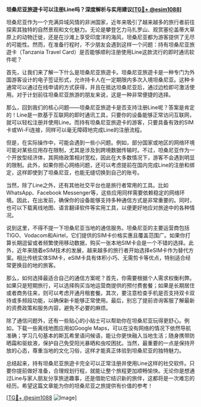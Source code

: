 **坦桑尼亚旅遊卡可以注册Line吗？深度解析与实用建议[[TG💪+ @esim1088](https://t.me/s/esim1088)]**

坦桑尼亚作为一个充满异域风情的非洲国家，近年来吸引了越来越多的旅行者前往探索其独特的自然景观和文化魅力。无论是攀登乞力马扎罗山、观赏塞伦盖蒂大草原上的动物迁徙，还是在沙滩上享受印度洋的海风，坦桑尼亚都为游客提供了无尽的可能性。然而，在准备行程时，不少朋友会遇到这样一个问题：持有坦桑尼亚旅遊卡（Tanzania Travel Card）是否能够顺利注册使用Line这款流行的即时通讯软件呢？

首先，让我们来了解一下什么是坦桑尼亚旅遊卡。坦桑尼亚旅遊卡是一种专门为外国游客设计的电子签证形式，允许持卡人在一定期限内多次入境坦桑尼亚。这种卡通常可以通过在线申请的方式获得，并且在抵达坦桑尼亚后，通过边检即可激活使用。对于计划前往坦桑尼亚旅游的朋友来说，这是一种非常便捷的选择。

那么，回到我们的核心问题——坦桑尼亚旅遊卡是否支持注册Line呢？答案是肯定的！Line是一款基于互联网的即时通讯工具，只要你的设备能够正常访问互联网，就可以轻松注册并使用Line。而持有坦桑尼亚旅遊卡的游客，只要具备有效的SIM卡或Wi-Fi连接，同样可以毫无障碍地完成Line的注册流程。

但是，在实际操作中，可能会遇到一些小问题。例如，部分国家或地区的网络环境可能对某些应用存在限制，尤其是涉及到跨境数据传输时。不过，坦桑尼亚作为一个开放型经济体，其网络政策相对宽松，因此在大多数情况下，游客不会遇到明显的限制。此外，如果你担心网络问题，还可以考虑提前在国内完成Line的注册和绑定，这样即使到了坦桑尼亚，也能无缝切换到自己的账号。

当然，除了Line之外，还有其他社交平台也是旅行者常用的工具。比如WhatsApp、Facebook Messenger等，这些应用同样需要依赖稳定的网络环境。因此，在出发前，确保你的设备能够支持多种通信方式是非常重要的。同时，也可以下载离线地图、语言翻译软件等实用工具，以便更好地应对旅途中的各种情况。

说到这里，不得不提一下坦桑尼亚当地的通信服务。坦桑尼亚的主要运营商包括TIGO、Vodacom和Airtel，它们提供的SIM卡价格实惠且覆盖范围广。如果你打算长期逗留或者频繁使用移动数据，购买一张本地SIM卡会是一个不错的选择。此外，近年来随着eSIM技术的发展，越来越多的旅行者开始选择eSIM卡作为替代方案。相比传统实体SIM卡，eSIM卡具有体积小巧、无需剪卡等优点，特别适合经常更换目的地的旅客。

那么，如何选择最适合自己的通信方案呢？首先，你需要根据个人需求权衡利弊。如果只是短期旅行，可以选择购买当地运营商提供的预付费套餐；如果是长期居住或者商务往来，则可以考虑开通月租套餐。其次，要注意检查手机是否支持双卡双待或多频段功能，以确保新卡能够正常使用。最后，别忘了提前咨询客服了解最新的资费政策和服务内容，避免不必要的麻烦。

除了通信问题外，还有一些贴心的小贴士可以帮助你在坦桑尼亚玩得更舒心。例如，下载一些离线地图应用如Google Maps，可以在没有网络的情况下依然导航准确；学习几句基本的斯瓦希里语问候语，能让你更快融入当地生活；随身携带防晒霜和驱蚊液，保护自己免受阳光暴晒和虫咬困扰。当然，最重要的一点是保持开放的心态，尊重当地的文化习俗，这样才能真正体验到坦桑尼亚的独特魅力。

总结起来，持有坦桑尼亚旅遊卡完全可以正常注册并使用Line这样的社交软件。只要你提前做好准备，合理规划行程，就能让整个旅程更加顺畅愉快。无论你是想通过Line与家人朋友分享旅途趣事，还是借助它结识新的旅伴，这都将是一次难忘的经历。希望这篇文章能为你的坦桑尼亚之旅提供有价值的参考！

[[TG💪+ @esim1088](https://t.me/s/esim1088) ![Image](https://i.postimg.cc/4NQfJmqS/Snipaste-2025-05-13-00-14-12.png)]